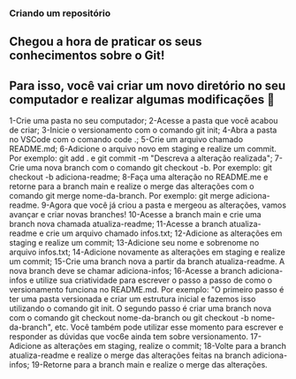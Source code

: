 ### Criando um repositório
## Chegou a hora de praticar os seus conhecimentos sobre o Git!
## Para isso, você vai criar um novo diretório no seu computador e realizar algumas modificações 🤩
1-Crie uma pasta no seu computador;
2-Acesse a pasta que você acabou de criar;
3-Inicie o versionamento com o comando git init;
4-Abra a pasta no VSCode com o comando code .;
5-Crie um arquivo chamado README.md;
6-Adicione o arquivo novo em staging e realize um commit. Por exemplo: git add . e git commit -m "Descreva a alteração realizada";
7-Crie uma nova branch com o comando git checkout -b. Por exemplo: git checkout -b adiciona-readme;
8-Faça uma alteração no README.me e retorne para a branch main e realize o merge das alterações com o comando git merge nome-da-branch. Por exemplo: git merge adiciona-readme.
9-Agora que você já criou a pasta e mergeou as alterações, vamos avançar e criar novas branches!
10-Acesse a branch main e crie uma branch nova chamada atualiza-readme;
11-Acesse a branch atualiza-readme e crie um arquivo chamado infos.txt;
12-Adicione as alterações em staging e realize um commit;
13-Adicione seu nome e sobrenome no arquivo infos.txt;
14-Adicione novamente as alterações em staging e realize um commit;
15-Crie uma branch nova a partir da branch atualiza-readme. A nova branch deve se chamar adiciona-infos;
16-Acesse a branch adiciona-infos e utilize sua criatividade para escrever o passo a passo de como o versionamento funciona no README.md. Por exemplo: "O primeiro passo é ter uma pasta versionada e criar um estrutura inicial e fazemos isso utilizando o comando git init. O segundo passo é criar uma branch nova com o comando git checkout nome-da-branch ou git checkout -b nome-da-branch", etc. Você também pode utilizar esse momento para escrever e responder as dúvidas que voc6e ainda tem sobre versionamento.
17-Adicione as alterações em staging, realize o commit;
18-Volte para a branch atualiza-readme e realize o merge das alterações feitas na branch adiciona-infos;
19-Retorne para a branch main e realize o merge das alterações.
